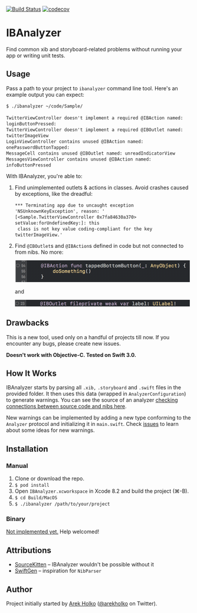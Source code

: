 [![Build Status](https://travis-ci.org/fastred/IBAnalyzer.svg?branch=master)](https://travis-ci.org/fastred/IBAnalyzer) [![codecov](https://codecov.io/gh/fastred/IBAnalyzer/branch/master/graph/badge.svg)](https://codecov.io/gh/fastred/IBAnalyzer)

# IBAnalyzer

Find common xib and storyboard-related problems without running your app or writing unit tests.

## Usage

Pass a path to your project to `ibanalyzer` command line tool. Here's an example output you can expect:

```
$ ./ibanalyzer ~/code/Sample/

TwitterViewController doesn't implement a required @IBAction named: loginButtonPressed:
TwitterViewController doesn't implement a required @IBOutlet named: twitterImageView
LoginViewController contains unused @IBAction named: onePasswordButtonTapped:
MessageCell contains unused @IBOutlet named: unreadIndicatorView
MessagesViewController contains unused @IBAction named: infoButtonPressed
```

With IBAnalyzer, you're able to:

1. Find unimplemented outlets & actions in classes. Avoid crashes caused by exceptions, like the dreadful:
    ```
    *** Terminating app due to uncaught exception 'NSUnknownKeyException', reason: '
    [<Sample.TwitterViewController 0x7fa84630a370> setValue:forUndefinedKey:]: this
     class is not key value coding-compliant for the key twitterImageView.'
    ```

2. Find `@IBOutlet`s and `@IBAction`s defined in code but not connected to from nibs. No more:

    <img src="Resources/unnecessary-action@2x.png" width="474" alt="Unnecessary action">

    and

    <img src="Resources/unnecessary-outlet@2x.png" width="474" alt="Unnecessary outlet">

## Drawbacks

This is a new tool, used only on a handful of projects till now. If you encounter any bugs, please create new issues.

**Doesn't work with Objective-C. Tested on Swift 3.0.**

## How It Works

IBAnalyzer starts by parsing all `.xib,` `.storyboard` and `.swift` files in the provided folder. It then uses this data (wrapped in `AnalyzerConfiguration`) to generate warnings. You can see the source of an analyzer [checking connections between source code and nibs here](https://github.com/fastred/IBAnalyzer/blob/master/IBAnalyzer/Analyzers/ConnectionAnalyzer.swift).

New warnings can be implemented by adding a new type conforming to the `Analyzer` protocol and initializing it in `main.swift`. Check [issues](https://github.com/fastred/IBAnalyzer/issues) to learn about some ideas for new warnings.

## Installation

### Manual

1. Clone or download the repo.
1. `$ pod install`
1. Open `IBAnalyzer.xcworkspace` in Xcode 8.2 and build the project (⌘-B).
1. `$ cd Build/MacOS`
1. `$ ./ibanalyzer /path/to/your/project`

### Binary

[Not implemented yet.](https://github.com/fastred/IBAnalyzer/issues/3) Help welcomed!

## Attributions

- [SourceKitten](https://github.com/jpsim/SourceKitten) – IBAnalyzer wouldn't be possible without it
- [SwiftGen](https://github.com/AliSoftware/SwiftGen) – inspiration for `NibParser`

## Author

Project initially started by [Arek Holko](http://holko.pl) ([@arekholko](https://twitter.com/arekholko) on Twitter).
